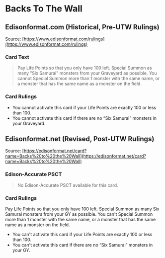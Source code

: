 # Backs To The Wall

## Edisonformat.com (Historical, Pre-UTW Rulings)

Source: [https://www.edisonformat.com/rulings](https://www.edisonformat.com/rulings)

### Card Text

> Pay Life Points so that you only have 100 left. Special Summon as many "Six Samurai" monsters from your Graveyard as possible. You cannot Special Summon more than 1 monster with the same name, or a monster that has the same name as a monster on the field.

### Card Rulings

*   You cannot activate this card if your Life Points are exactly 100 or less than 100.
*   You cannot activate this card if there are no “Six Samurai” monsters in your Graveyard.

## Edisonformat.net (Revised, Post-UTW Rulings)

Source: [https://edisonformat.net/card?name=Backs%20to%20the%20Wall](https://edisonformat.net/card?name=Backs%20to%20the%20Wall)

### Edison-Accurate PSCT

> No Edison-Accurate PSCT available for this card.

### Card Rulings

Pay Life Points so that you only have 100 left. Special Summon as many Six Samurai monsters from your GY as possible. You can't Special Summon more than 1 monster with the same name, or a monster that has the same name as a monster on the field.
*   You can't activate this card if your Life Points are exactly 100 or less than 100.
*   You can't activate this card if there are no “Six Samurai” monsters in your GY.
            